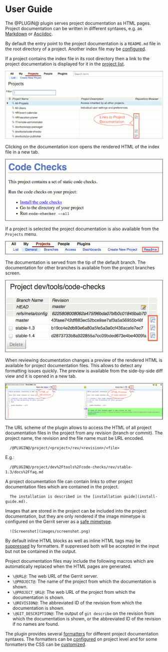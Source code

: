 User Guide
==========

The @PLUGIN@ plugin serves project documentation as HTML pages. Project
documentation can be written in different syntaxes, e.g. as
[Markdown](http://daringfireball.net/projects/markdown/) or
[Asciidoc](http://www.methods.co.nz/asciidoc/userguide.html).

By default the entry point to the project documentation is a
`README.md` file in the root directory of a project. Another index file
may be [configured](config.html#webIndexFile).

If a project contains the index file in its root directory then a link
to the project documentation is displayed for it in the
[project list](@URL@#/admin/projects/).

![Screenshot1](images/project-list-with-doc-links.png)

Clicking on the documentation icon opens the rendered HTML of the
index file in a new tab.

![Screenshot2](images/rendered-readme.png)

If a project is selected the project documentation is also available
from the `Projects` menu.

![Screenshot3](images/project-documentation-menu.png)

The documentation is served from the tip of the default branch.
The documentation for other branches is available from the project
branches screen.

![Screenshot4](images/project-branches-list-with-doc-links.png)

When reviewing documentation changes a preview of the rendered HTML is
available for project documentation files. This allows to detect any
formatting issues quickly. The preview is available from the
side-by-side diff view and it is opened in a new tab.

![Screenshot5](images/side-by-side-diff-view-with-preview.png)

The URL scheme of the plugin allows to access the HTML of all project
documentation files in the project from any revision (branch or
commit). The project name, the revision and the file name must be URL
encoded.

```
  /@PLUGIN@/project/<project>/rev/<revision>/<file>
```

E.g.:

```
  /@PLUGIN@/project/dev%2Ftools%2Fcode-checks/rev/stable-1.3/docs%2Ffaq.md
```

A project documentation file can contain links to other project
documentation files which are contained in the project.

```
  The installation is described in the [installation guide](install-guide.md).
```

Images that are stored in the project can be included into the project
documentation, but they are only rendered if the image mimetype is
configured on the Gerrit server as a
[safe mimetype](../../../Documentation/config-gerrit.html#mimetype).

```
  ![Screenshot](images/screenshot.png)
```

By default inline HTML blocks as well as inline HTML tags may be
[suppressed](config.html#formatterAllowHtml) by formatters. If
suppressed both will be accepted in the input but not be contained in
the output.

Project documentation files may include the following macros which are
automatically replaced when the HTML pages are generated.

* `\@URL@`: The web URL of the Gerrit server.
* `\@PROJECT@`: The name of the project from which the documentation is shown.
* `\@PROJECT_URL@`: The web URL of the project from which the documentation is shown.
* `\@REVISION@`: The abbreviated ID of the revision from which the documentation is shown.
* `\@GIT_DESCRIPTION@`: The output of `git describe` on the revision
  from which the documentation is shown, or the abbreviated ID of the
  revision if no names are found.

The plugin provides several [formatters](about.html#formatters) for
different project documentation syntaxes. The formatters can be
[configured](config.html#projectConfig) on project level and for some
formatters the CSS can be [customized](config.html#projectCss).
